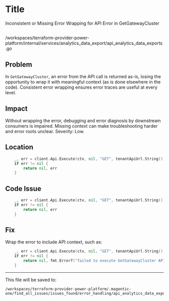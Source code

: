 # Title

Inconsistent or Missing Error Wrapping for API Error in GetGatewayCluster

##

/workspaces/terraform-provider-power-platform/internal/services/analytics_data_export/api_analytics_data_exports.go

## Problem

In `GetGatewayCluster`, an error from the API call is returned as-is, losing the opportunity to wrap it with meaningful context (as is done elsewhere in the code). Consistent error wrapping ensures error traces are useful at every level.

## Impact

Without wrapping the error, debugging and error diagnosis by downstream consumers is impaired. Missing context can make troubleshooting harder and error roots unclear. Severity: Low.

## Location

```go
	_, err = client.Api.Execute(ctx, nil, "GET", tenantApiUrl.String(), nil, nil, []int{http.StatusOK}, &gatewayCluster)
	if err != nil {
		return nil, err
	}
```

## Code Issue

```go
	_, err = client.Api.Execute(ctx, nil, "GET", tenantApiUrl.String(), nil, nil, []int{http.StatusOK}, &gatewayCluster)
	if err != nil {
		return nil, err
	}
```

## Fix

Wrap the error to include API context, such as:

```go
	_, err = client.Api.Execute(ctx, nil, "GET", tenantApiUrl.String(), nil, nil, []int{http.StatusOK}, &gatewayCluster)
	if err != nil {
		return nil, fmt.Errorf("failed to execute GetGatewayCluster API request: %w", err)
	}
```

---

This file will be saved to:

```
/workspaces/terraform-provider-power-platform/.magentic-one/find_all_issues/issues_found/error_handling/api_analytics_data_exports_error_handling_low.md
```
